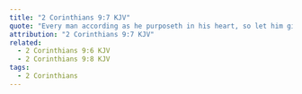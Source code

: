 ```yaml
---
title: "2 Corinthians 9:7 KJV"
quote: "Every man according as he purposeth in his heart, so let him give; not grudgingly, or of necessity: for God loveth a cheerful giver."
attribution: "2 Corinthians 9:7 KJV"
related:
  - 2 Corinthians 9:6 KJV
  - 2 Corinthians 9:8 KJV
tags:
  - 2 Corinthians
---
```


